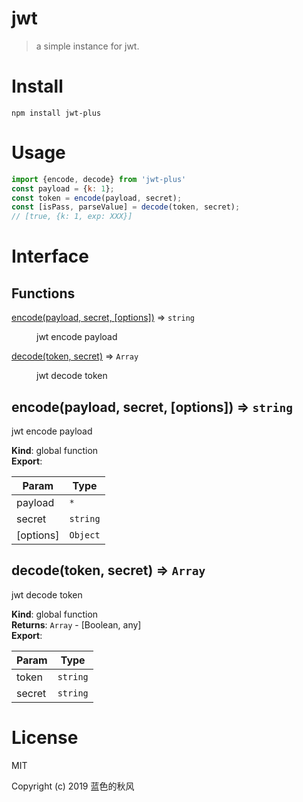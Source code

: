 # jwt

> a simple instance for jwt.


# Install
```shell
npm install jwt-plus
```


# Usage
```javascript
import {encode, decode} from 'jwt-plus'
const payload = {k: 1};
const token = encode(payload, secret);
const [isPass, parseValue] = decode(token, secret);
// [true, {k: 1, exp: XXX}]

```

# Interface

## Functions

<dl>
<dt><a href="#encode">encode(payload, secret, [options])</a> ⇒ <code>string</code></dt>
<dd><p>jwt encode payload</p>
</dd>
<dt><a href="#decode">decode(token, secret)</a> ⇒ <code>Array</code></dt>
<dd><p>jwt decode token</p>
</dd>
</dl>

<a name="encode"></a>

## encode(payload, secret, [options]) ⇒ <code>string</code>
jwt encode payload

**Kind**: global function  
**Export**:   

| Param | Type |
| --- | --- |
| payload | <code>\*</code> | 
| secret | <code>string</code> | 
| [options] | <code>Object</code> | 

<a name="decode"></a>

## decode(token, secret) ⇒ <code>Array</code>
jwt decode token

**Kind**: global function  
**Returns**: <code>Array</code> - [Boolean, any]  
**Export**:   

| Param | Type |
| --- | --- |
| token | <code>string</code> | 
| secret | <code>string</code> | 


# License

MIT

Copyright (c) 2019 蓝色的秋风